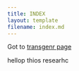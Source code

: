 ```yaml
---
title: INDEX
layout: template
filename: index.md
---
```


Got to [transgenr page](transgenr.md)

hellop thios researhc
